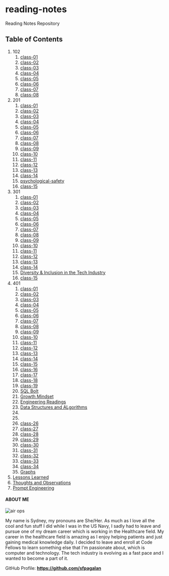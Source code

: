 # reading-notes
Reading Notes Repository

## Table of Contents
1. 102
    1. [class-01](102/class-01.md)
    2. [class-02](102/class-02.md)
    3. [class-03](102/class-03.md)
    4. [class-04](102/class-04.md)
    5. [class-05](102/class-05.md)
    6. [class-06](102/class-06.md)
    7. [class-07](102/class-07.md)
    8. [class-08](102/class-08.md)
2. 201
    1. [class-01](201/class-01.md)
    2. [class-02](201/class-02.md)
    3. [class-03](201/class-03.md)
    4. [class-04](201/class-04.md)
    5. [class-05](201/class-05.md)
    6. [class-06](201/class-06.md)
    7. [class-07](201/class-07.md)
    8. [class-08](201/class-08.md)
    9. [class-09](201/class-09.md)
    10. [class-10](201/class-10.md)
    11. [class-11](201/class-11.md)
    12. [class-12](201/class-12.md)
    13. [class-13](201/class-13.md)
    14. [class-14](201/class-14.md)
    15. [psychological-safety](201/class-14-psychological-safety.md)
    16. [class-15](201/class-15.md)
3. 301
    1. [class-01](301/class-01.md)
    2. [class-02](301/class-02.md)
    3. [class-03](301/class-03.md)
    4. [class-04](301/class-04.md)
    5. [class-05](301/class-05.md)
    6. [class-06](301/class-06.md)
    7. [class-07](301/class-07.md)
    8. [class-08](301/class-08.md)
    9. [class-09](301/class-09.md)
    10. [class-10](301/class-10.md)
    11. [class-11](301/class-11.md)
    12. [class-12](301/class-12.md)
    13. [class-13](301/class-13.md)
    14. [class-14](301/class-14.md)
    15. [Diversity & Inclusion in the Tech Industry](301/class-14-diversity-equity-inclusion-and-belonging.md)
    16. [class-15](301/class-15.md)
4. 401
    1. [class-01](401/class-01.md)
    2. [class-02](401/class-02.md)
    3. [class-03](401/class-03.md)
    4. [class-04](401/class-04.md)
    5. [class-05](401/class-05.md)
    6. [class-06](401/class-06.md)
    7. [class-07](401/class-07.md)
    8. [class-08](401/class-08.md)
    9. [class-09](401/class-09.md)
    10. [class-10](401/class-10.md)
    11. [class-11](401/class-11.md)
    12. [class-12](401/class-12.md)
    13. [class-13](401/class-13.md)
    14. [class-14](401/class-14.md)
    15. [class-15](401/class-15.md)
    16. [class-16](401/class-16.md)
    17. [class-17](401/class-17.md)
    18. [class-18](401/class-18.md)
    19. [class-19](401/class-19.md)
    20. [SQL Bolt](401/SQL-Bolt.md)
    21. [Growth Mindset](401/Growth-Mindset.md)
    22. [Engineering Readings](401/EngineeringReadings.md)
    23. [Data Structures and ALgorithms](401/DSA.md)
    24.
    25.
    26. [class-26](401/class-26.md)
    27. [class-27](401/class-27.md)
    28. [class-28](401/class-28.md)
    29. [class-29](401/class-29.md)
    30. [class-30](401/class-30.md)
    31. [class-31](401/class-31.md)
    32. [class-32](401/class-32.md)
    33. [class-33](401/class-33.md)
    34. [class-34](401/class-34.md)
    35. [Graphs](401/Graphs.md)
5. [Lessons Learned](lessons-learned.md)
6. [Thoughts and Observations](thoughts-and-observations.md)
7. [Prompt Engineering](prompt-engineering.md)

#### ABOUT ME

![air ops](https://github.com/sfpagalan/reading-notes/assets/137751888/0b8c596b-84f4-44c2-b6ef-e8b1c130702e)

My name is Sydney, my pronouns are She/Her. As much as I love all the cool and fun stuff I did while I was in the US Navy, I sadly had to leave and pursue one of my dream career which is working in the Healthcare field. My career in the healthcare field is amazing as I enjoy helping patients and just gaining medical knowledge daily. I decided to leave and enroll at Code Fellows to learn something else that I'm passionate about, which is computer and technology. The tech industry is evolving as a fast pace and I wanted to become a part of it.

GitHub Profile: **https://github.com/sfpagalan**
